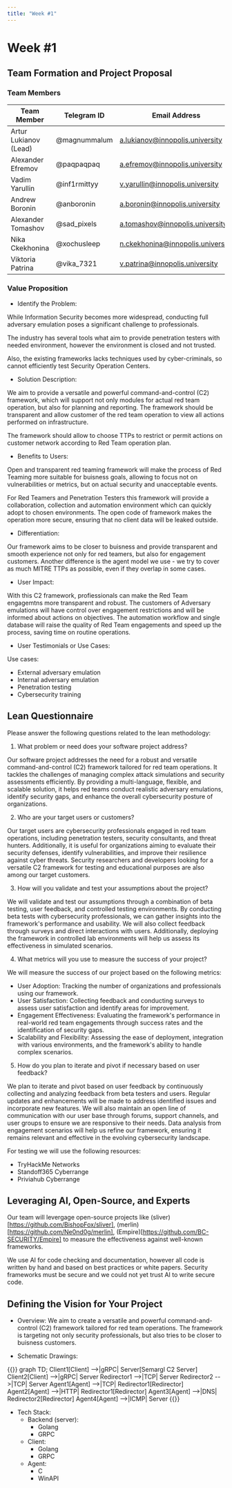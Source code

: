```yaml
---
title: "Week #1"
---
```


# Week #1

## **Team Formation and Project Proposal**

### **Team Members**

| Team Member           | Telegram ID  | Email Address                     |
| --------------------- | ------------ | --------------------------------- |
| Artur Lukianov (Lead) | @magnummalum | a.lukianov@innopolis.university   |
| Alexander Efremov     | @paqpaqpaq   | a.efremov@innopolis.university    |
| Vadim Yarullin        | @inf1rmittyy | v.yarullin@innopolis.university   |
| Andrew Boronin        | @anboronin   | a.boronin@innopolis.university    |
| Alexander Tomashov    | @sad_pixels  | a.tomashov@innopolis.university   |
| Nika Ckekhonina       | @xochusleep  | n.ckekhonina@innopolis.university |
| Viktoria Patrina      | @vika_7321   | v.patrina@innopolis.university    |

### **Value Proposition**

- Identify the Problem:

While Information Security becomes more widespread, conducting full adversary emulation poses a significant challenge to professionals.

The industry has several tools what aim to provide penetration testers with needed environment, however the environment is closed and not trusted.

Also, the existing frameworks lacks techniques used by cyber-criminals, so cannot efficiently test Security Operation Centers.

- Solution Description:

We aim to provide a versatile and powerful command-and-control (C2) framework, which will support not only modules for actual red team operation, but also for planning and reporting. The framework should be transparent and allow customer of the red team operation to view all actions performed on infrastructure.

The framework should allow to choose TTPs to restrict or permit actions on customer network according to Red Team operation plan.

- Benefits to Users:

Open and transparent red teaming framework will make the process of Red Teaming more suitable for buisness goals, allowing to focus not on vulnerabilities or metrics, but on actual security and unacceptable events.

For Red Teamers and Penetration Testers this framework will provide a collaboration, collection and automation environment which can quickly adopt to chosen environments. The open code of framework makes the operation more secure, ensuring that no client data will be leaked outside.

- Differentiation:

Our framework aims to be closer to buisness and provide transparent and smooth experience not only for red teamers, but also for engagement customers. Another difference is the agent model we use - we try to cover as much MITRE TTPs as possible, even if they overlap in some cases.

- User Impact:

With this C2 framework, profiessionals can make the Red Team engagemtns more transparent and robust. The customers of Adversary emulations will have control over engagement restrictions and will be informed about actions on objectives. The automation workflow and single database will raise the quality of Red Team engagements and speed up the process, saving time on routine operations.

- User Testimonials or Use Cases:

Use cases:

- External adversary emulation
- Internal adversary emulation
- Penetration testing
- Cybersecurity training

## **Lean Questionnaire**

Please answer the following questions related to the lean methodology:

1. What problem or need does your software project address?

Our software project addresses the need for a robust and versatile command-and-control (C2) framework tailored for red team operations. It tackles the challenges of managing complex attack simulations and security assessments efficiently. By providing a multi-language, flexible, and scalable solution, it helps red teams conduct realistic adversary emulations, identify security gaps, and enhance the overall cybersecurity posture of organizations.

2. Who are your target users or customers?

Our target users are cybersecurity professionals engaged in red team operations, including penetration testers, security consultants, and threat hunters. Additionally, it is useful for organizations aiming to evaluate their security defenses, identify vulnerabilities, and improve their resilience against cyber threats. Security researchers and developers looking for a versatile C2 framework for testing and educational purposes are also among our target customers.

3. How will you validate and test your assumptions about the project?

We will validate and test our assumptions through a combination of beta testing, user feedback, and controlled testing environments. By conducting beta tests with cybersecurity professionals, we can gather insights into the framework's performance and usability. We will also collect feedback through surveys and direct interactions with users. Additionally, deploying the framework in controlled lab environments will help us assess its effectiveness in simulated scenarios.

4. What metrics will you use to measure the success of your project?

We will measure the success of our project based on the following metrics:

- User Adoption: Tracking the number of organizations and professionals using our framework.
- User Satisfaction: Collecting feedback and conducting surveys to assess user satisfaction and identify areas for improvement.
- Engagement Effectiveness: Evaluating the framework's performance in real-world red team engagements through success rates and the identification of security gaps.
- Scalability and Flexibility: Assessing the ease of deployment, integration with various environments, and the framework's ability to handle complex scenarios.

5. How do you plan to iterate and pivot if necessary based on user feedback?

We plan to iterate and pivot based on user feedback by continuously collecting and analyzing feedback from beta testers and users. Regular updates and enhancements will be made to address identified issues and incorporate new features. We will also maintain an open line of communication with our user base through forums, support channels, and user groups to ensure we are responsive to their needs. Data analysis from engagement scenarios will help us refine our framework, ensuring it remains relevant and effective in the evolving cybersecurity landscape.

For testing we will use the following resources:

- TryHackMe Networks
- Standoff365 Cyberrange
- Priviahub Cyberrange

## **Leveraging AI, Open-Source, and Experts**

Our team will levergage open-source projects like (sliver)[https://github.com/BishopFox/sliver], (merlin)[https://github.com/Ne0nd0g/merlin], (Empire)[https://github.com/BC-SECURITY/Empire] to measure the effectiveness against well-known frameworks.

We use AI for code checking and documentation, however all code is written by hand and based on best practices or white papers. Security frameworks must be secure and we could not yet trust AI to write secure code.

## **Defining the Vision for Your Project**

- Overview: We aim to create a versatile and powerful command-and-control (C2) framework tailored for red team operations. The framework is targeting not only security professionals, but also tries to be closer to buisness customers.

- Schematic Drawings:

{{<mermaid>}}
graph TD;
Client1[Client] -->|gRPC| Server[Semargl C2 Server]
Client2[Client] -->|gRPC| Server
Redirector1 -->|TCP| Server
Redirector2 -->|TCP| Server
Agent1[Agent] -->|TCP| Redirector1[Redirector]
Agent2[Agent] -->|HTTP| Redirector1[Redirector]
Agent3[Agent] -->|DNS| Redirector2[Redirector]
Agent4[Agent] -->|ICMP| Server
{{</mermaid>}}

- Tech Stack:
  - Backend (server):
    - Golang
    - GRPC
  - Client:
    - Golang
    - GRPC
  - Agent:
    - C
    - WinAPI
